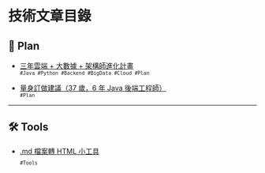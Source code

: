 # 技術文章目錄  

## 📌 Plan
- [三年雲端 + 大數據 + 架構師進化計畫](plan/3year_architect_plan)  
  <sub>`#Java #Python #Backend #BigData #Cloud #Plan`</sub>

- [量身訂做建議（37 歲，6 年 Java 後端工程師）](plan/architect_customized_analysis)  
  <sub>`#Plan`</sub>

---

## 🛠 Tools
- [.md 檔案轉 HTML 小工具](tools/md2blogger-guide)  
  <sub>`#Tools`</sub>
